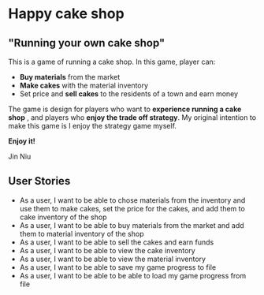 # Happy cake shop

## "Running your own cake shop"

This is a game of running a cake shop. In this game, player can:

- **Buy materials** from the market
- **Make cakes** with the material inventory
- Set price and **sell cakes** to the residents of a town and earn money

The game is design for players who want to **experience running a cake shop** , and
players who **enjoy the trade off strategy**. My original intention to make this game 
is I enjoy the strategy game myself.

**Enjoy it!**

Jin Niu

## User Stories

- As a user, I want to be able to chose materials from the inventory 
and use them to make cakes, set the price for the cakes, and add them to cake inventory of the shop
- As a user, I want to be able to buy materials from the market and add them to material inventory of the shop
- As a user, I want to be able to sell the cakes and earn funds
- As a user, I want to be able to view the cake inventory
- As a user, I want to be able to view the material inventory
- As a user, I want to be able to save my game progress to file
- As a user, I want to be able to be able to load my game progress from file
